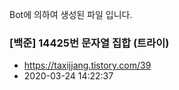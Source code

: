 Bot에 의하여 생성된 파일 입니다. 
### [백준] 14425번 문자열 집합 (트라이) 
- https://taxijjang.tistory.com/39 
- 2020-03-24 14:22:37 
